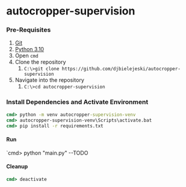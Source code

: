 # autocropper-supervision

### Pre-Requisites
1. [Git](https://gitforwindows.org/)
2. [Python 3.10](https://www.python.org/downloads/)
3. Open `cmd`
4. Clone the repository
   1. `C:\>git clone https://github.com/djbielejeski/autocropper-supervision`
5. Navigate into the repository
   1. `C:\>cd autocropper-supervision`

### Install Dependencies and Activate Environment
```cmd
cmd> python -m venv autocropper-supervision-venv
cmd> autocropper-supervision-venv\Scripts\activate.bat
cmd> pip install -r requirements.txt
```

#### Run
`cmd> python "main.py" --TODO

#### Cleanup
```cmd
cmd> deactivate 
